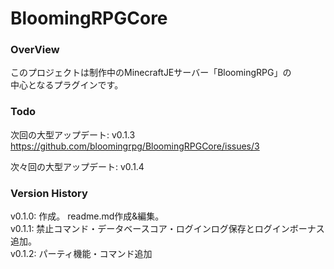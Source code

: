 # BloomingRPGCore
### OverView
このプロジェクトは制作中のMinecraftJEサーバー「BloomingRPG」の  
中心となるプラグインです。  

### Todo
次回の大型アップデート: v0.1.3  
https://github.com/bloomingrpg/BloomingRPGCore/issues/3  

次々回の大型アップデート: v0.1.4   

### Version History
v0.1.0: 作成。 readme.md作成&編集。  
v0.1.1: 禁止コマンド・データベースコア・ログインログ保存とログインボーナス追加。  
v0.1.2: パーティ機能・コマンド追加
